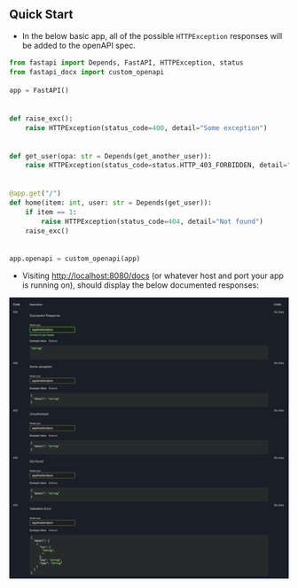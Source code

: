 ## Quick Start
- In the below basic app, all of the possible `HTTPException` responses will be added to the openAPI spec.
```Python
from fastapi import Depends, FastAPI, HTTPException, status
from fastapi_docx import custom_openapi

app = FastAPI()


def raise_exc():
    raise HTTPException(status_code=400, detail="Some exception")


def get_user(opa: str = Depends(get_another_user)):
    raise HTTPException(status_code=status.HTTP_403_FORBIDDEN, detail="Unauthorized")


@app.get("/")
def home(item: int, user: str = Depends(get_user)):
    if item == 1:
        raise HTTPException(status_code=404, detail="Not found")
    raise_exc()


app.openapi = custom_openapi(app)

```

- Visiting <a href="http://localhost:8080/docs" class="external-link" target="_blank">http://localhost:8080/docs</a> (or whatever host and port your app is running on), should display the below documented responses:

![basic app example docs](../img/fastapi-docx_basic_example.png)
